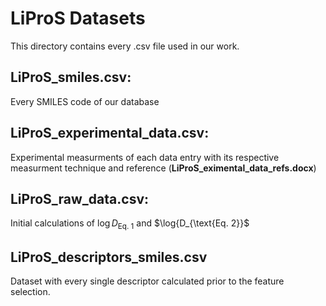 # LiProS Datasets

This directory contains every .csv file used in our work.


## LiProS_smiles.csv:
Every SMILES code of our database

## LiProS_experimental_data.csv:
Experimental measurments of each data entry with its respective measurment technique and reference (**LiProS_eximental_data_refs.docx**)

## LiProS_raw_data.csv:
Initial calculations of $\log{D_{\text{Eq. 1}}}$ and $\log{D_{\text{Eq. 2}}$


## LiProS_descriptors_smiles.csv
Dataset with every single descriptor calculated prior to the feature selection.
